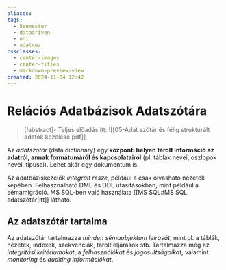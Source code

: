 ```yaml
---
aliases: 
tags:
  - 5semester
  - datadriven
  - uni
  - adatvez
cssclasses:
  - center-images
  - center-titles
  - markdown-preview-view
created: 2024-11-04 12:42
---
```



# Relációs Adatbázisok Adatszótára

>[!abstract]- Teljes előadás itt:
> ![[05-Adat szótár és félig strukturált adatok kezelése.pdf]] 

Az *adatszótár* (data dictionary) egy **központi helyen tárolt információ az adatról, annak formátumáról és kapcsolatairól** (pl: táblák nevei, oszlopok nevei, típusai). Lehet akár egy dokumentum is.

Az adatbáziskezelők *integrált része*, például a csak olvasható nézetek képében. Felhasználható DML és DDL utasításokban, mint például a sémamigráció. MS SQL-ben való használata [[MS SQL#MS SQL adatszótár|itt]] látható.

## Az adatszótár tartalma

Az adatszótár tartalmazza *minden sémaobjektum leírását*, mint pl. a táblák, nézetek, indexek, szekvenciák, tárolt eljárások stb. Tartalmazza még az *integritási kritériumokat*, a *felhasználókat* és *jogosultságaikat*, valamint *monitoring* és *auditing információkat*.








